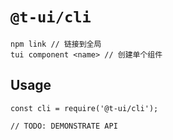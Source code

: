 # `@t-ui/cli`

```shell
npm link // 链接到全局
tui component <name> // 创建单个组件
```

## Usage

```
const cli = require('@t-ui/cli');

// TODO: DEMONSTRATE API
```
